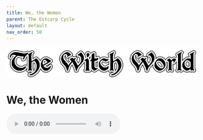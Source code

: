 ```yaml
---
title: We, the Women
parent: The Estcarp Cycle
layout: default
nav_order: 50
---
```


![Witch World](../../assets/img/swiat_czarownic.png "Witch World")

# We, the Women

<audio controls>
	 <source src="../../assets/mp3/godai_w_swiecie_czarownic_odcinek_25.mp3" type="audio/mpeg">
		Your browser does not support the audio element.
</audio> 
